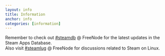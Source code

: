 ```yaml
---
layout: info
title: Information
anchor: info
categories: [information]
---
```


Remember to check out [#steamdb](irc://freenode.net/steamdb) @ FreeNode for the latest updates in the Steam Apps Database.  
Also visit [#steamlug](irc://freenode.net/steamlug) @ FreeNode for discussions related to Steam on Linux.  
